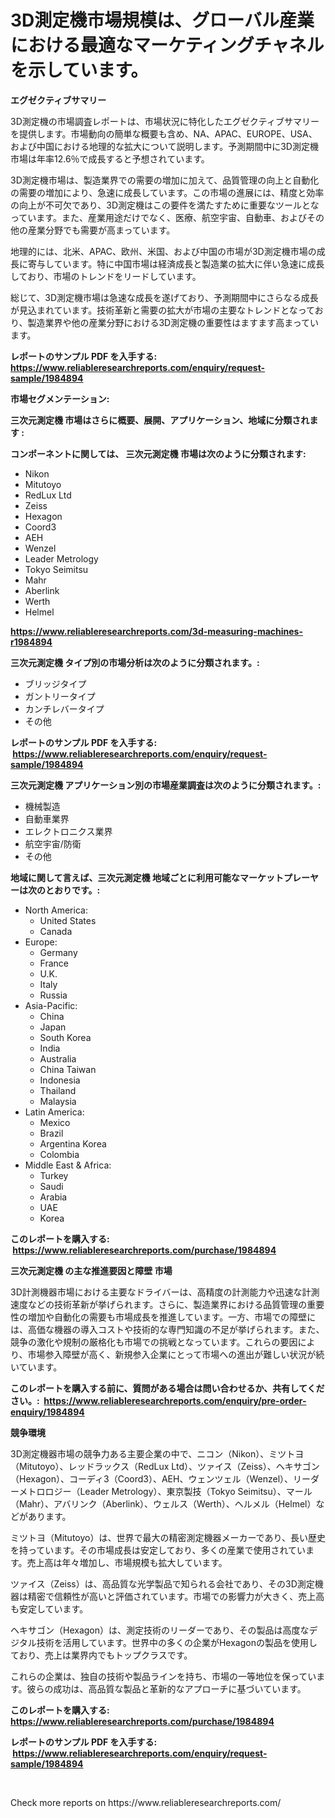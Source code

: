 <p><h1>3D測定機市場規模は、グローバル産業における最適なマーケティングチャネルを示しています。</h1></p><p><strong>エグゼクティブサマリー</strong></p>
<p><p>3D測定機の市場調査レポートは、市場状況に特化したエグゼクティブサマリーを提供します。市場動向の簡単な概要も含め、NA、APAC、EUROPE、USA、および中国における地理的な拡大について説明します。予測期間中に3D測定機市場は年率12.6％で成長すると予想されています。</p><p>3D測定機市場は、製造業界での需要の増加に加えて、品質管理の向上と自動化の需要の増加により、急速に成長しています。この市場の進展には、精度と効率の向上が不可欠であり、3D測定機はこの要件を満たすために重要なツールとなっています。また、産業用途だけでなく、医療、航空宇宙、自動車、およびその他の産業分野でも需要が高まっています。</p><p>地理的には、北米、APAC、欧州、米国、および中国の市場が3D測定機市場の成長に寄与しています。特に中国市場は経済成長と製造業の拡大に伴い急速に成長しており、市場のトレンドをリードしています。</p><p>総じて、3D測定機市場は急速な成長を遂げており、予測期間中にさらなる成長が見込まれています。技術革新と需要の拡大が市場の主要なトレンドとなっており、製造業界や他の産業分野における3D測定機の重要性はますます高まっています。</p></p>
<p><strong>レポートのサンプル PDF を入手する: <a href="https://www.reliableresearchreports.com/enquiry/request-sample/1984894">https://www.reliableresearchreports.com/enquiry/request-sample/1984894</a></strong></p>
<p><strong>市場セグメンテーション:</strong></p>
<p><strong> 三次元測定機 市場はさらに概要、展開、アプリケーション、地域に分類されます :</strong></p>
<p><strong>コンポーネントに関しては、 三次元測定機 市場は次のように分類されます: &nbsp;</strong></p>
<p><ul><li>Nikon</li><li>Mitutoyo</li><li>RedLux Ltd</li><li>Zeiss</li><li>Hexagon</li><li>Coord3</li><li>AEH</li><li>Wenzel</li><li>Leader Metrology</li><li>Tokyo Seimitsu</li><li>Mahr</li><li>Aberlink</li><li>Werth</li><li>Helmel</li></ul></p>
<p><strong><a href="https://www.reliableresearchreports.com/3d-measuring-machines-r1984894">https://www.reliableresearchreports.com/3d-measuring-machines-r1984894</a></strong></p>
<p><strong> 三次元測定機 タイプ別の市場分析は次のように分類されます。:</strong></p>
<p><ul><li>ブリッジタイプ</li><li>ガントリータイプ</li><li>カンチレバータイプ</li><li>その他</li></ul></p>
<p><strong>レポートのサンプル PDF を入手する: &nbsp;<a href="https://www.reliableresearchreports.com/enquiry/request-sample/1984894">https://www.reliableresearchreports.com/enquiry/request-sample/1984894</a></strong></p>
<p><strong> 三次元測定機 アプリケーション別の市場産業調査は次のように分類されます。:</strong></p>
<p><ul><li>機械製造</li><li>自動車業界</li><li>エレクトロニクス業界</li><li>航空宇宙/防衛</li><li>その他</li></ul></p>
<p><strong>地域に関して言えば、三次元測定機 地域ごとに利用可能なマーケットプレーヤーは次のとおりです。:</strong></p>
<p><ul>
    <li>
        North America:
        <ul>
            <li>United States</li>
            <li>Canada</li>
        </ul>
    </li>
    <li>
        Europe:
        <ul>
            <li>Germany</li>
            <li>France</li>
            <li>U.K.</li>
            <li>Italy</li>
            <li>Russia</li>
        </ul>
    </li>
    <li>
        Asia-Pacific:
        <ul>
            <li>China</li>
            <li>Japan</li>
            <li>South Korea</li>
            <li>India</li>
            <li>Australia</li>
            <li>China Taiwan</li>
            <li>Indonesia</li>
            <li>Thailand</li>
            <li>Malaysia</li>
        </ul>
    </li>
    <li>
        Latin America:
        <ul>
            <li>Mexico</li>
            <li>Brazil</li>
            <li>Argentina Korea</li>
            <li>Colombia</li>
        </ul>
    </li>
    <li>
        Middle East & Africa:
        <ul>
            <li>Turkey</li>
            <li>Saudi</li>
            <li>Arabia</li>
            <li>UAE</li>
            <li>Korea</li>
        </ul>
    </li>
    </ul></p>
<p><strong>このレポートを購入する: &nbsp;<a href="https://www.reliableresearchreports.com/purchase/1984894">https://www.reliableresearchreports.com/purchase/1984894</a></strong></p>
<p><strong>三次元測定機 の主な推進要因と障壁 市場</strong></p>
<p><p>3D計測機器市場における主要なドライバーは、高精度の計測能力や迅速な計測速度などの技術革新が挙げられます。さらに、製造業界における品質管理の重要性の増加や自動化の需要も市場成長を推進しています。一方、市場での障壁には、高価な機器の導入コストや技術的な専門知識の不足が挙げられます。また、競争の激化や規制の厳格化も市場での挑戦となっています。これらの要因により、市場参入障壁が高く、新規参入企業にとって市場への進出が難しい状況が続いています。</p></p>
<p><strong>このレポートを購入する前に、質問がある場合は問い合わせるか、共有してください。:&nbsp; <a href="https://www.reliableresearchreports.com/enquiry/pre-order-enquiry/1984894">https://www.reliableresearchreports.com/enquiry/pre-order-enquiry/1984894</a></strong></p>
<p><strong>競争環境</strong></p>
<p><p>3D測定機器市場の競争力ある主要企業の中で、ニコン（Nikon）、ミツトヨ（Mitutoyo）、レッドラックス（RedLux Ltd）、ツァイス（Zeiss）、ヘキサゴン（Hexagon）、コーディ3（Coord3）、AEH、ウェンツェル（Wenzel）、リーダーメトロロジー（Leader Metrology）、東京製技（Tokyo Seimitsu）、マール（Mahr）、アバリンク（Aberlink）、ウェルス（Werth）、ヘルメル（Helmel）などがあります。</p><p>ミツトヨ（Mitutoyo）は、世界で最大の精密測定機器メーカーであり、長い歴史を持っています。その市場成長は安定しており、多くの産業で使用されています。売上高は年々増加し、市場規模も拡大しています。</p><p>ツァイス（Zeiss）は、高品質な光学製品で知られる会社であり、その3D測定機器は精密で信頼性が高いと評価されています。市場での影響力が大きく、売上高も安定しています。</p><p>ヘキサゴン（Hexagon）は、測定技術のリーダーであり、その製品は高度なデジタル技術を活用しています。世界中の多くの企業がHexagonの製品を使用しており、売上は業界内でもトップクラスです。</p><p>これらの企業は、独自の技術や製品ラインを持ち、市場の一等地位を保っています。彼らの成功は、高品質な製品と革新的なアプローチに基づいています。</p></p>
<p><strong>このレポートを購入する: &nbsp; <a href="https://www.reliableresearchreports.com/purchase/1984894">https://www.reliableresearchreports.com/purchase/1984894</a></strong></p>
<p><strong>レポートのサンプル PDF を入手する: &nbsp;<a href="https://www.reliableresearchreports.com/enquiry/request-sample/1984894">https://www.reliableresearchreports.com/enquiry/request-sample/1984894</a></strong><strong></strong></p>
<p>&nbsp;</p>
<p>Check more reports on https://www.reliableresearchreports.com/</p>